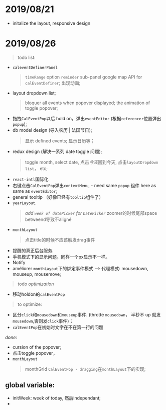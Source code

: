 # 2019/08/21

-   initalize the layout, responsive design

# 2019/08/26

> todo list:
-   `caleventDefinerPanel`
    > `timeRange` option
    > `reminder` sub-panel
    > google map API for `calEventDefiner`;
    > 出现动画;
-   layout dropdown list;
      > bloquer all events when popover displayed;
      > the animation of toggle popover;
-   拖拽`CalEventPop`以后 hold on，弹出`eventEditor` (根据`referencer`位置弹出`popup`);
-   db model design (导入农历 | 法国节日);
      > 显示 defined events;
      > 显示日历等；
-   redux design (解决一系列 date toggle 问题);
    > toggle month, select date, 点击*今天*回到今天, 点击`layoutDropdown list`， etc;
-   `react-intl`国际化
-   右键点击`CalEventPop`弹出`contextMenu`, - need same `popup` 组件 here as same as `eventEditor`;
-   general tooltip （好像已经有`tooltip`组件了）
-   `yearLayout`.
    > *add `week of datePicker` for `DatePicker`*
    > zoomer的时候尾部space betweend导致不aligné
-   `monthLayout`
    > 点击title的时候不应该触发drag事件
-   提醒的真正后台服务.
-   手机模式下的显示问题。同样一个px显示不一样。
-   Notify
-   améliorer `monthLayout`下的绑定事件模式  --> 代理模式: mousedown, mouseup, mousemove;


> todo *optimization*
  - 移动holdon的`calEventPop`

> to optimize:
- 区分`click`和`mousedown`和`mouseup`事件. (throtte `mousedown`， 半秒不 up 就发`mousedown`,否则发`click`事件)；
- `calEventPop`在初始时文字在不在第一行的问题

*done*:
 - cursion of the popover;
 - 点击toggle popover，
 - `monthLayout`
      > monthGrid 
      > `CalEventPop - dragging`在`monthLayout`下的实现;

## global variable:

-  initWeek: week of today,  然后independant;
- 